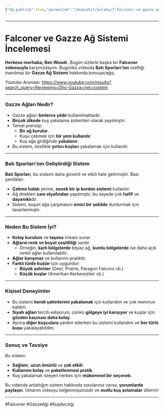 ```yaml
---
{"dg-publish":true,"permalink":"/muecahit/avlama/7-falconer-ve-gazze-ag-sistemi-incelemesi/","dgPassFrontmatter":true}
---
```



---

# Falconer ve Gazze Ağ Sistemi İncelemesi

**Herkese merhaba, Ben Woodr**. Bugün sizlerle başka bir **Falconer videosuyla** karşınızdayım. Bugünkü videoda **Batı Sporları'nın** ürettiği inanılmaz bir **Gazze Ağ Sistemi** hakkında konuşacağız.

Youtube Araması: 
https://www.youtube.com/results?search_query=Reviewing+Dho-Gazza+net+system

---

### Gazze Ağları Nedir?

- Gazze ağları **binlerce yıldır** kullanılmaktadır.
- **Birçok ülkede** kuş yakalama sistemleri olarak yayılmıştır.
- Temel prensip: 
  - **Bir ağ kurulur**.
  - Kuşu çekmek için **bir yem kullanılır**.
  - Kuş ağa girdiğinde **yakalanır**.
- Bu sistem, özellikle **yırtıcı kuşları** yakalamak için kullanılır.

---

### Batı Sporları'nın Geliştirdiği Sistem

**Batı Sporları**, bu sistemi daha güvenli ve etkili hale getirmiştir. Bazı yenilikler:

- **Çekme halatı** yerine, **esnek bir ip kordon sistemi** kullanılır.
- Ağ direkleri **cam elyafından** yapılmıştır, bu sayede çok **hafif** ve **dayanıklı**dır.
- Sistem, kuşun ağa çarpmasını **emici bir şekilde** durdurmak için tasarlanmıştır.

---

### Neden Bu Sistem İyi?

- **Kolay kurulum** ve **taşıma** imkanı sunar.
- **Ağların renk ve boyut çeşitliliği** vardır.
  - Örneğin, **karlı bölgelerde** beyaz ağ, **kumlu bölgelerde** ise daha açık renkli ağlar kullanılabilir.
- **Ağlar karışmaz** ve kullanımı pratiktir.
- **Farklı türde kuşlar** için uygundur:
  - **Büyük şahinler** (Geer, Prairie, Paragon Falcons vb.)
  - **Küçük kuşlar** (Amerikan Kerkenezleri vb.)

---

### Kişisel Deneyimler

- Bu sistemi **kendi şahinlerimi yakalamak** için kullandım ve çok memnun kaldım.
- **Siyah ağları** tercih ediyorum, çünkü **gölgeye iyi karışıyor** ve kuşlar için **gözden kaçması daha kolay**.
- Ayrıca **diğer kuşçulara** yardım ederken bu sistemi kullandım ve **her türlü kuşu** yakalayabildim.

---

### Sonuç ve Tavsiye

Bu sistem:

- **Sağlam**, **uzun ömürlü** ve **çok etkili**.
- **Kullanımı kolay** ve **paketlenmesi pratik**.
- Kuş yakalamak isteyen herkes için **mükemmel bir seçenek**.

Bu videoda anlattığım sistem hakkında sorularınız varsa, **yorumlarda paylaşın**. Umarım videoyu beğenmişsinizdir ve **mutlu kuş avlamalar** dilerim!

---

#Falconer #GazzeAğı #KuşAvcılığı